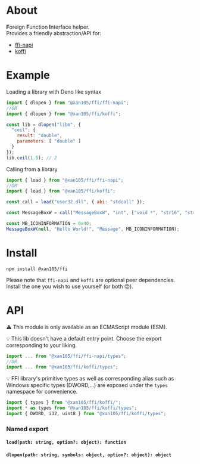 About
=====

**F**oreign **F**unction **I**nterface helper.<br />
Provides a friendly abstraction/API for:

- [ffi-napi](https://www.npmjs.com/package/ffi-napi)
- [koffi](https://www.npmjs.com/package/koffi)

Example
=======

Loading a library with Deno like syntax

```js
import { dlopen } from "@xan105/ffi/ffi-napi";
//OR
import { dlopen } from "@xan105/ffi/koffi";

const lib = dlopen("libm", {
  "ceil": { 
    result: "double", 
    parameters: [ "double" ] 
  }
});
lib.ceil(1.5); // 2
```

Calling from a library

```js
import { load } from "@xan105/ffi/ffi-napi";
//OR
import { load } from "@xan105/ffi/koffi";

const call = load("user32.dll", { abi: "stdcall" });

const MessageBoxW = call("MessageBoxW", "int", ["void *", "str16", "str16", "uint"]);

const MB_ICONINFORMATION = 0x40;
MessageBoxW(null, "Hello World!", "Message", MB_ICONINFORMATION);
```

Install
=======

`npm install @xan105/ffi`

Please note that `ffi-napi` and `koffi` are optional peer dependencies.<br />
Install the one you wish to use yourself (or both 🙃).

API
===

⚠️ This module is only available as an ECMAScript module (ESM).

💡 This lib doesn't have a default entry point. Choose the export corresponding to your liking.

```js
import ... from "@xan105/ffi/ffi-napi/types";
//OR
import ... from "@xan105/ffi/koffi/types";
```

💡 FFI library's primitive types as well as corresponding alias such as Windows specific types (DWORD,...) are exposed under the `types` namespace for convenience.

```js
import { types } from "@xan105/ffi/koffi/";
import * as types from "@xan105/ffi/koffi/types";
import { DWORD, i32, uint8 } from "@xan105/ffi/koffi/types";
```

### Named export

#### `load(path: string, option?: object): function`

#### `dlopen(path: string, symbols: object, option?: object): object`